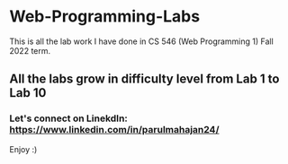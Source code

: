 # Web-Programming-Labs
This is all the lab work I have done in CS 546 (Web Programming 1) Fall 2022 term.

## All the labs grow in difficulty level from Lab 1 to Lab 10

### Let's connect on LinekdIn: https://www.linkedin.com/in/parulmahajan24/

Enjoy :)
